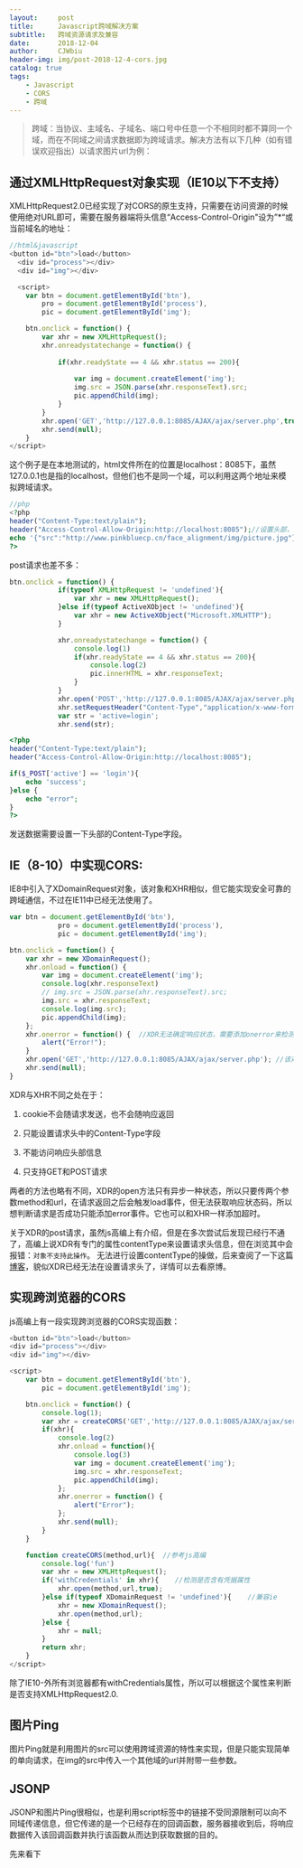 ```yaml
---
layout:     post
title:      Javascript跨域解决方案
subtitle:   跨域资源请求及兼容
date:       2018-12-04
author:     CJWbiu
header-img: img/post-2018-12-4-cors.jpg
catalog: true
tags:
    - Javascript
    - CORS
    - 跨域
---
```

> 跨域：当协议、主域名、子域名、端口号中任意一个不相同时都不算同一个域，而在不同域之间请求数据即为跨域请求。解决方法有以下几种（如有错误欢迎指出）以请求图片url为例：        
## 通过XMLHttpRequest对象实现（IE10以下不支持）

XMLHttpRequest2.0已经实现了对CORS的原生支持，只需要在访问资源的时候使用绝对URL即可，需要在服务器端将头信息“Access-Control-Origin"设为”*“或当前域名的地址：       
```javascript
//html&javascript
<button id="btn">load</button>
  <div id="process"></div>
  <div id="img"></div>

  <script>
    var btn = document.getElementById('btn'),
        pro = document.getElementById('process'),
        pic = document.getElementById('img');

    btn.onclick = function() {
        var xhr = new XMLHttpRequest();
        xhr.onreadystatechange = function() {
        
            if(xhr.readyState == 4 && xhr.status == 200){
           
                var img = document.createElement('img');
                img.src = JSON.parse(xhr.responseText).src;
                pic.appendChild(img);
            }
        }
        xhr.open('GET','http://127.0.0.1:8085/AJAX/ajax/server.php',true);
        xhr.send(null);
    }        
</script>
```          
这个例子是在本地测试的，html文件所在的位置是localhost：8085下，虽然127.0.0.1也是指的localhost，但他们也不是同一个域，可以利用这两个地址来模拟跨域请求。        
```php
//php
<?php
header("Content-Type:text/plain");
header("Access-Control-Allow-Origin:http://localhost:8085");//设置头部，不设置的话请求会被拒绝
echo '{"src":"http://www.pinkbluecp.cn/face_alignment/img/picture.jpg"}';
?>
```      
post请求也差不多：        
```javascript
btn.onclick = function() {
            if(typeof XMLHttpRequest != 'undefined'){
                var xhr = new XMLHttpRequest();
            }else if(typeof ActiveXObject != 'undefined'){
                var xhr = new ActiveXObject("Microsoft.XMLHTTP");
            }

            xhr.onreadystatechange = function() {
                console.log(1)
                if(xhr.readyState == 4 && xhr.status == 200){
                    console.log(2)
                    pic.innerHTML = xhr.responseText;
                }
            }
            xhr.open('POST','http://127.0.0.1:8085/AJAX/ajax/server.php',true);
            xhr.setRequestHeader("Content-Type","application/x-www-form-urlencoded");    //需要设置下头部
            var str = 'active=login';
            xhr.send(str);
```
```php
<?php
header("Content-Type:text/plain");
header("Access-Control-Allow-Origin:http://localhost:8085");

if($_POST['active'] == 'login'){
    echo 'success';
}else {
    echo "error";
}
?>
```
发送数据需要设置一下头部的Content-Type字段。    
## IE（8-10）中实现CORS:     

IE8中引入了XDomainRequest对象，该对象和XHR相似，但它能实现安全可靠的跨域通信，不过在IE11中已经无法使用了。    
```javascript
var btn = document.getElementById('btn'),
            pro = document.getElementById('process'),
            pic = document.getElementById('img');

btn.onclick = function() {
    var xhr = new XDomainRequest();
    xhr.onload = function() {
        var img = document.createElement('img');
        console.log(xhr.responseText)
        // img.src = JSON.parse(xhr.responseText).src;
        img.src = xhr.responseText;
        console.log(img.src);
        pic.appendChild(img);
    };
    xhr.onerror = function() {  //XDR无法确定响应状态，需要添加onerror来检测错误
        alert("Error!");
    }
    xhr.open('GET','http://127.0.0.1:8085/AJAX/ajax/server.php'); //该对象的的请求都是异步，没有第三个参数
    xhr.send(null);
}
```

XDR与XHR不同之处在于：

1. cookie不会随请求发送，也不会随响应返回

2. 只能设置请求头中的Content-Type字段

3. 不能访问响应头部信息

4. 只支持GET和POST请求

两者的方法也略有不同，XDR的open方法只有异步一种状态，所以只要传两个参数method和url，在请求返回之后会触发load事件，但无法获取响应状态码，所以想判断请求是否成功只能添加error事件。它也可以和XHR一样添加超时。

关于XDR的post请求，虽然js高编上有介绍，但是在多次尝试后发现已经行不通了，高编上说XDR有专门的属性contentType来设置请求头信息，但在浏览其中会报错：`对象不支持此操作`。
无法进行设置contentType的操做，后来查阅了一下这篇[博客](http://blog.csdn.net/zhangchao19890805/article/details/52909156)，貌似XDR已经无法在设置请求头了，详情可以去看原博。
## 实现跨浏览器的CORS

js高编上有一段实现跨浏览器的CORS实现函数：     
```javascript
<button id="btn">load</button>
<div id="process"></div>
<div id="img"></div>

<script>
    var btn = document.getElementById('btn'),
        pic = document.getElementById('img');

    btn.onclick = function() {
        console.log(1);
        var xhr = createCORS('GET','http://127.0.0.1:8085/AJAX/ajax/server.php');
        if(xhr){
            console.log(2)
            xhr.onload = function(){
                console.log(3)
                var img = document.createElement('img');
                img.src = xhr.responseText;
                pic.appendChild(img);
            };
            xhr.onerror = function() {
                alert("Error");
            };
            xhr.send(null);
        }
    }

    function createCORS(method,url){  //参考js高编
        console.log('fun')
        var xhr = new XMLHttpRequest();
        if('withCredentials' in xhr){    //检测是否含有凭据属性
            xhr.open(method,url,true);
        }else if(typeof XDomainRequest != 'undefined'){    //兼容ie
            xhr = new XDomainRequest();
            xhr.open(method,url);
        }else {
            xhr = null;
        }
        return xhr;
    }
</script>
```    
除了IE10-外所有浏览器都有withCredentials属性，所以可以根据这个属性来判断是否支持XMLHttpRequest2.0.     
## 图片Ping    

图片Ping就是利用图片的src可以使用跨域资源的特性来实现，但是只能实现简单的单向请求，在img的src中传入一个其他域的url并附带一些参数。   
## JSONP     

JSONP和图片Ping很相似，也是利用script标签中的链接不受同源限制可以向不同域传递信息，但它传递的是一个已经存在的回调函数，服务器接收到后，将响应数据传入该回调函数并执行该函数从而达到获取数据的目的。

先来看下<script>标签中传入src得到的是什么：   
```javascript
<script src="test.txt"></script>
```     
在src中传入一个文本文件             
![博客](https://images2017.cnblogs.com/blog/1141140/201710/1141140-20171015195208746-1333727507.png "blog")     

浏览器中报语法错误，hello world这个变量未定义，服务器响应的数据就时test.txt的内容，而script把这段纯文本当作js代码来解析，当在test.txt中将这段文字加上单引号后：  

![博客](https://images2017.cnblogs.com/blog/1141140/201710/1141140-20171015195448340-184344941.png "blog")

浏览器不报错了，因为把它当作字符串来解析了。现在把链接换成一个php文件：     
```php
<?php
echo "Hello World!";
?>
```      
![博客](https://images2017.cnblogs.com/blog/1141140/201710/1141140-20171015195727824-176062308.png "blog")    
结果一样，浏览器同样也会报错，加上引号后同样也不报错，如果这时服务器端返回的是一个函数名，而该页面正好又有一个同名函数会怎样：      
```php
<?php
echo "callback('hello world')";
?>
```       
html:       
```html
<body>
    <script>
        function callback(res){
            alert(res);
        }
    </script>
    <script src="jsonp.php"></script>
</body>
```      
结果：               

![博客](https://images2017.cnblogs.com/blog/1141140/201710/1141140-20171015200613355-1863472461.png "blog")       
callback函数被执行了，因为后台的响应数据被script标签当作js代码执行了，所以这就能理解jsonp的原理了，利用这个回调函数可以获得后台传来的数据：        
```html
<body>
    <script>
        function jsonp(res){
            for(var i in res){
                console.log("key:"+i+";value:"+res[i]);
            }
        }
    </script>
    <script src="jsonp.php?callback=jsonp"></script>  //可动态创建
</body>
```              
```php
<?php
$str = '{"name":"Lee","age":20}';
$callback = $_GET['callback'];
echo $callback."($str)";
?>
```         
上面一个简单的例子展示了jsonp如何用回调函数获取服务器响应的json数据：       
![博客](https://images2017.cnblogs.com/blog/1141140/201710/1141140-20171015201629934-564613446.png "blog")      
 JSONP的有点在于可以访问到服务器的响应文本，不过缺点就是要从其他域加载代码执行，必须要保证其他域的安全性，不然可能响应信息中会附带恶意脚本，还有一点就是无法确定请求是否失败，即使失败也不会有提示。        

 ## iframe跨域     

 iframe跨域与jsonp相似，也利用了src不受同源限制的特性。当A域下的x.html页面要访问B域下的y.html中的信息可以通过A域下的z.html页面作为代理来获取信息：

 x.html:         

```html
<!doctype html>
<html>
<head>
<meta charset="utf-8">
<title>无标题文档</title>
</head>

<body>
<iframe src="http://127.0.0.1:8085/AJAX/ajax/proxya.html" style="display: none"></iframe>
<p id="getText"></p>
<script>
    function callback(text){
        text = JSON.parse(decodeURI(text));
        document.getElementById("getText").innerHTML= '姓名：' + text.name + '; 年龄：' + text.age;    
    }
</script>
</body>
</html>
```       
y.html:           
```html
<!doctype html>
<html>
<head>
<meta charset="utf-8">
<title>无标题文档</title>
</head>

<body>
<iframe id="myfarme" src="###"></iframe>
<script>
    window.onload = function(){
        var text = '{"name":"cheng","age":22}';　　//存储一个json格式的数据
        document.getElementById('myfarme').src="http://localhost:8085/AJAX/ajax/proxyb.html?content="+encodeURI(text); //将数据传个代理页面处理，此时src中的地址不受同源限制，与jsonp相似
    }
</script>
</body>
</html>
```            
z.html:          
```html
<!doctype html>
<html>
<head>
<meta charset="utf-8">
<title>无标题文档</title>
<script>
window.onload = function(){
    var text = window.location.href.split('=')[1];　　//通过分解url获取y.html传来的参数
    top.callback(text);　　//调用x.html的callback函数
}
</script>
</head>

<body>
</body>
</html>
```        